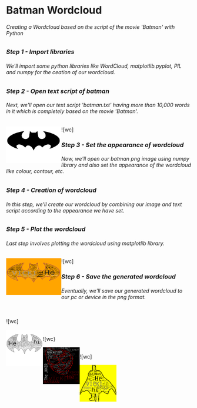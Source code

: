 # Batman Wordcloud
###### Creating a Wordcloud based on the script of the movie 'Batman' with Python

### _Step 1 - Import libraries_
###### We'll import some python libraries like WordCloud, matplotlib.pyplot, PIL and numpy for the ceation of our wordcloud.

### _Step 2 - Open text script of batman_
###### Next, we'll open our text script 'batman.txt' having more than 10,000 words in it which is completely based on the movie 'Batman'.  
![wc]<img src="batman.png" align="left" height="100" width="150"><br/>

### _Step 3 - Set the appearance of wordcloud_
###### Now, we'll open our batman png image using numpy library and also set the appearance of the wordcloud like colour, contour, etc.

### _Step 4 - Creation of wordcloud_
###### In this step, we'll create our wordcloud by combining our image and text script according to the appearance we have set.  

### _Step 5 - Plot the wordcloud_
###### Last step involves plotting the wordcloud using matplotlib library.  
![wc]<img src="batman_color_wordcloud.png" align="left" height="100" width="150"><br/>

### _Step 6 - Save the generated wordcloud_
###### Eventually, we'll save our generated wordcloud to our pc or device in the png format.
<br/>  
![wc]<p align="left"><img src="batman_bnw_wordcloud.png" align="left" height="100" width="100"><br/>  
![wc}<p align="left"><img src="batman_joker_wordcloud.png" align="left" height="100" width="100"><br/>  
![wc]<p align="left"><img src="batman_silhouette_wordcloud.png" align="left" height="100" width="100"><br/>  
